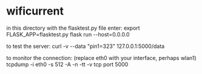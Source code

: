 # wificurrent
[hardware]: ./hardware.jpg

in this directory with the flasktest.py file enter:
	export FLASK_APP=flasktest.py
	flask run --host=0.0.0.0

to test the server:
	curl -v --data "pin1=323" 127.0.0.1:5000/data

to monitor the connection: (replace eth0 with your interface, perhaps wlan1)
        tcpdump -i eth0 -s 512 -A -n -tt -v tcp port 5000
